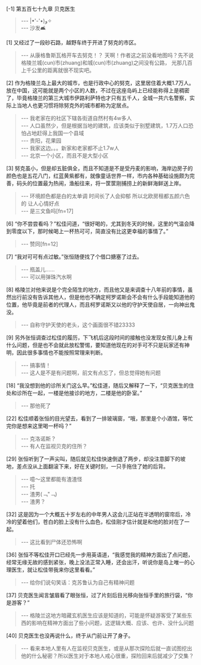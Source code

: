 
[-1] 第五百七十九章 贝克医生
>--- |•'-'•)و✧<br>
>--- 沙发🛋️<br>

[1] 又经过了一段砂石路，越野车终于开进了努克的市区。
>--- 从康格鲁斯瓦格开车去努克！？ 天啊！作者这之前没看地图吗？先不说格陵兰城(cun)市(zhuang)和城(cun)市(zhuang)之间没有公路， 光那几百上千公里的距离就很不现实吧。<br>

[2] 作为格陵兰岛上最大的城市，也是行政中心的努克，这里居住着大概1.7万人。放在中国，这可能就是两个小区的人数，不过在这座岛屿上已经能称得上是稠密了，毕竟格陵兰的第三大城市伊路利萨特也才只有五千人，全城一共六名警察，实际上当地人也更习惯将除努克外的城市都称为定居点。
>--- 我老家在的社区下辖各街道自然村有4w多人<br>
>--- 人口虽然少，但是根据当地的建筑，应该类似于别墅建筑，1.7万人口恐怕占地赶得上我国一个县域<br>
>--- 贵阳，花果园<br>
>--- 我家这边。。。新家和老家都不止1.7w人<br>
>--- 北京一个小区，而且不是大型小区<br>

[3] 努克虽小，但是却五脏俱全，而且不知道是不是受丹麦的影响，海岸边房子的颜色也是五花八门，红蓝黄紫都有，就像童话世界一样，市内各种基础设施颇为完善，码头的位置最为热闹，渔船往来，将一筐筐刚捕捞上的新鲜海鲜送上岸。
>--- 环境颜色都是白的太单调 时间长了人会抑郁 所以北欧房租都五颜六色的 让人心情好点<br>
>--- 是三文鱼吗[fn=17]<br>

[6] “你不尝尝看吗？”松佳问道，“很好喝的，尤其到冬天的时候，这里的气温会降到零度以下，那时候喝上一杯热可可，简直没有比这更幸福的事情了。”
>--- 赞同[fn=12]<br>

[7] “我对可可有点过敏。”张恒随便找了个借口搪塞了过去。
>--- 瓶盖儿……<br>
>--- 可以用弹珠汽水啊<br>

[8] 格陵兰对他来说是个完全陌生的地方，而且他又是来调查十八年前的事情，虽然出行前没有告诉其他人，但是他也不确定柯罗诺斯会不会有什么手段能知道他的位置，他毕竟是前者的代理人，而且柯罗诺斯又以他的守护天使自居，一向神出鬼没。
>--- 自称守护天使的老头，这个画面很不错23333<br>

[9] 另外张恒调查过松佳的履历，下飞机后这段时间的接触也没发现女孩儿身上有什么问题，但是也不会就此放松警惕，要知道他现在的对手可不只是玩家还有神明，因此很多事情也不能按照常理来判断。
>--- 搞事情！<br>
>--- 这人是不是有问题啊，前文有点忘了，但总觉得她有问题<br>

[18] “我没想到他的诊所关门这么早。”松佳道，随后又解释了一下，“贝克医生的住处和诊所在一起，一楼是他接诊的地方，二楼是他的卧室。”
>--- 那他死了<br>

[22] 松佳顺着张恒的目光望去，看到了一排玻璃窗，“哦，那里是个小酒馆，等忙完你是想来这里喝一杯吗？”
>--- 克洛诺斯？<br>
>--- 有人在监视贝克的住所？<br>

[29] 张恒听到了一声尖叫，随后就见松佳快速倒退了两步，却没注意脚下的坡地，差点没从上面翻滚下来，好在关键时刻，一只手拖住了她的后背。
>--- 噫～这里都能有渣渣怪<br>
>--- 托<br>
>--- 渣男(﹁"﹁)<br>
>--- 渣男？<br>

[32] 这是因为一个大概五十岁左右的中年男人这会儿正站在半透明的窗帘后，冷冷的望着他们，苍白的脸上没有什么血色，松佳刚才估计就是和他的脸对在了一起。
>--- 这比看到尸体还恐怖啊<br>

[36] 张恒不等松佳开口已经先一步用英语道，“我感觉我的精神方面出了点问题，经常无缘无故的感到紧张，晚上没法正常入睡，还会出汗，听说你是岛上唯一的心理医生，就让松佳带我来你这里看看。”
>--- 给你们说句笑话：克苏鲁认为自己有精神问题<br>

[37] 贝克医生闻言皱眉看了眼张恒，过了片刻后目光移向张恒手里的旅行袋，“你是游客？”
>--- 格陵兰这地方暗藏玄机医生应该是知道的，可能是怀疑游客受了某些东西的影响在精神方面出了些小问题，这逻辑大概、应该、也许、没什么问题<br>

[40] 贝克医生也没再说什么，终于从门前让开了身子。
>--- 看来本地人里有人在监视贝克医生，或是从那次探险后就一直试图挖出他的什么秘密？所以医生对于本地人戒心很重，探险回来后就减少了交集？<br>

